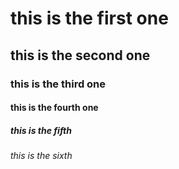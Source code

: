 # this is the first one
## this is the second one
### this is the third one 
#### this is the fourth one
##### this is the fifth
###### this is the sixth